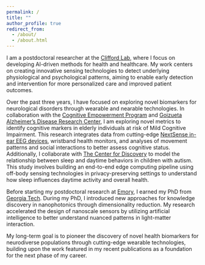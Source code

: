 ```yaml
---
permalink: /
title: ""
author_profile: true
redirect_from: 
  - /about/
  - /about.html
---
```


I am a postdoctoral researcher at the [Clifford Lab](https://gdclifford.info/gari), where I focus on developing AI-driven methods for health and healthcare. My work centers on creating innovative sensing technologies to detect underlying physiological and psychological patterns, aiming to enable early detection and intervention for more personalized care and improved patient outcomes.

Over the past three years, I have focused on exploring novel biomarkers for neurological disorders through wearable and nearable technologies. In collaboration with the [Cognitive Empowerment Program](https://empowerment.emory.edu) and [Goizueta Alzheimer’s Disease Research Center](https://alzheimers.emory.edu), I am exploring novel metrics to identify cognitive markers in elderly individuals at risk of Mild Cognitive Impairment. This research integrates data from cutting-edge [NextSense in-ear EEG devices](https://www.nextsense.io), wristband health monitors, and analyses of movement patterns and social interactions to better assess cognitive status. Additionally, I collaborate with [The Center for Discovery](https://thecenterfordiscovery.org) to model the relationship between sleep and daytime behaviors in children with autism. This study involves building an end-to-end edge computing pipeline using off-body sensing technologies in privacy-preserving settings to understand how sleep influences daytime activity and overall health.

Before starting my postdoctoral research at [Emory](https://www.emory.edu/home/index.html), I earned my PhD from [Georgia Tech](https://www.gatech.edu). During my PhD, I introduced new approaches for knowledge discovery in nanophotonics through dimensionality reduction. My research accelerated the design of nanoscale sensors by utilizing artificial intelligence to better understand nuanced patterns in light-matter interaction.

My long-term goal is to pioneer the discovery of novel health biomarkers for neurodiverse populations through cutting-edge wearable technologies, building upon the work featured in my recent publications as a foundation for the next phase of my career.
